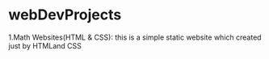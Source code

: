 # webDevProjects

1.Math Websites(HTML & CSS):
this is a simple static website which created just by HTMLand CSS 
